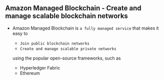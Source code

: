 ## Amazon Managed Blockchain - Create and manage scalable blockchain networks

- Amazon Managed Blockchain is `a fully managed service` that makes it easy to

  - `Join public blockchain networks`
  - `Create and manage scalable private networks`

  using the popular open-source frameworks, such as

  - Hyperledger Fabric
  - Ethereum
